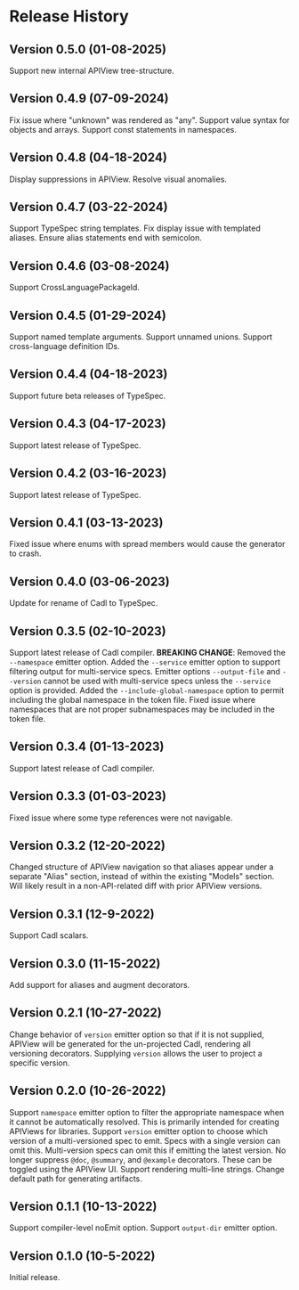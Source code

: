 # Release History

## Version 0.5.0 (01-08-2025)
Support new internal APIView tree-structure.

## Version 0.4.9 (07-09-2024)
Fix issue where "unknown" was rendered as "any".
Support value syntax for objects and arrays.
Support const statements in namespaces.

## Version 0.4.8 (04-18-2024)
Display suppressions in APIView.
Resolve visual anomalies.

## Version 0.4.7 (03-22-2024)
Support TypeSpec string templates.
Fix display issue with templated aliases.
Ensure alias statements end with semicolon.

## Version 0.4.6 (03-08-2024)
Support CrossLanguagePackageId.

## Version 0.4.5 (01-29-2024)
Support named template arguments.
Support unnamed unions.
Support cross-language definition IDs.

## Version 0.4.4 (04-18-2023)
Support future beta releases of TypeSpec.

## Version 0.4.3 (04-17-2023)
Support latest release of TypeSpec.

## Version 0.4.2 (03-16-2023)
Support latest release of TypeSpec.

## Version 0.4.1 (03-13-2023)
Fixed issue where enums with spread members would cause the generator to crash.

## Version 0.4.0 (03-06-2023)
Update for rename of Cadl to TypeSpec.

## Version 0.3.5 (02-10-2023)
Support latest release of Cadl compiler.
**BREAKING CHANGE**: Removed the `--namespace` emitter option.
Added the `--service` emitter option to support filtering output for multi-service specs.
Emitter options `--output-file` and `--version` cannot be used with multi-service specs unless the
  `--service` option is provided.
Added the `--include-global-namespace` option to permit including the global namespace in the token file.
Fixed issue where namespaces that are not proper subnamespaces may be included in the token file.

## Version 0.3.4 (01-13-2023)
Support latest release of Cadl compiler.

## Version 0.3.3 (01-03-2023)
Fixed issue where some type references were not navigable.

## Version 0.3.2 (12-20-2022)
Changed structure of APIView navigation so that aliases appear under a separate "Alias" section, instead of
  within the existing "Models" section. Will likely result in a non-API-related diff with prior APIView versions.

## Version 0.3.1 (12-9-2022)
Support Cadl scalars.

## Version 0.3.0 (11-15-2022)
Add support for aliases and augment decorators.

## Version 0.2.1 (10-27-2022)
Change behavior of `version` emitter option so that if it is not supplied, APIView will be generated for the
  un-projected Cadl, rendering all versioning decorators. Supplying `version` allows the user to project a
  specific version.

## Version 0.2.0 (10-26-2022)
Support `namespace` emitter option to filter the appropriate namespace when it cannot be automatically resolved.
  This is primarily intended for creating APIViews for libraries.
Support `version` emitter option to choose which version of a multi-versioned spec to emit. Specs with a single
  version can omit this. Multi-version specs can omit this if emitting the latest version.
No longer suppress `@doc`, `@summary`, and `@example` decorators. These can be toggled using the APIView UI.
Support rendering multi-line strings.
Change default path for generating artifacts.

## Version 0.1.1 (10-13-2022)
Support compiler-level noEmit option.
Support `output-dir` emitter option.

## Version 0.1.0 (10-5-2022)
Initial release.